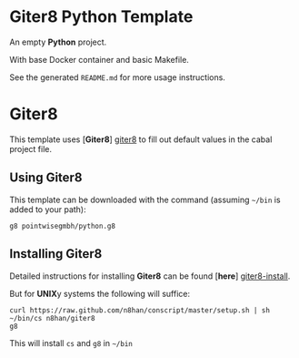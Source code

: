 # Giter8 Python Template

An empty **Python** project.

With base Docker container and basic Makefile.

See the generated `README.md` for more usage instructions.

# Giter8

This template uses [**Giter8**] [giter8] to fill out default values in the cabal project file.

## Using Giter8

This template can be downloaded with the command (assuming `~/bin` is added to your path):

    g8 pointwisegmbh/python.g8


## Installing Giter8

Detailed instructions for installing **Giter8** can be found [**here**] [giter8-install].

But for **UNIX**y systems the following will suffice:

    curl https://raw.github.com/n8han/conscript/master/setup.sh | sh
    ~/bin/cs n8han/giter8
    g8

This will install `cs` and `g8` in `~/bin`

[giter8]: https://github.com/n8han/giter8 "n8han/giter8 on github.com"
[giter8-install]: https://github.com/n8han/giter8/blob/master/README.markdown#installation "Installation instructions for Giter8"

